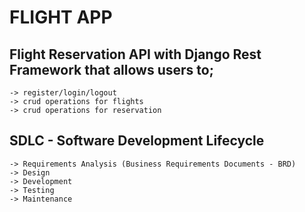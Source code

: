 # FLIGHT APP

## Flight Reservation API with Django Rest Framework that allows users to;
    -> register/login/logout
    -> crud operations for flights
    -> crud operations for reservation

## SDLC - Software Development Lifecycle
    -> Requirements Analysis (Business Requirements Documents - BRD)
    -> Design 
    -> Development
    -> Testing
    -> Maintenance




